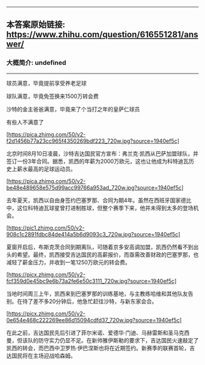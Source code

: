 ----------------------------------------
## 本答案原始链接: https://www.zhihu.com/question/616551281/answer/
### 大概简介: undefined
----------------------------------------
球员满意，毕竟提前享受养老足球

球队满意，毕竟免签换来1500万转会费

沙特的金主爸爸满意，毕竟来了个当打之年的皇萨仁球员

有些人不满意了

[https://pica.zhimg.com/50/v2-f2d1456b77a23cc965f4350269bdf223_720w.jpg?source=1940ef5c]



北京时间8月10日凌晨，沙特吉达国民官方宣布：弗兰克·凯西从巴萨加盟球队，并签订一份3年合同。据悉，凯西的年薪为2000万欧元，这也让他成为科特迪瓦历史上薪水最高的足球运动员。





[https://pica.zhimg.com/50/v2-be48e489658e575d99acc99766a953ad_720w.jpg?source=1940ef5c]





去年夏天，凯西以自由身签约巴塞罗那、合同为期4年。虽然在西班牙国家德比中，这位科特迪瓦球星曾打进制胜球，但整个赛季下来，他并未得到太多的登场机会。





[https://pic1.zhimg.com/50/v2-908c1c2891fdbc84de414a5b6d9093c3_720w.jpg?source=1940ef5c]





夏窗开启后，布斯克茨合同到期离队，可随着京多安高调加盟，凯西仍然看不到出头的希望。最终，凯西接受吉达国民的高薪报价，而亟需改善财政的巴塞罗那，也减轻了薪金压力，并收到一笔1250万欧元的转会费。





[https://picx.zhimg.com/50/v2-fcf359d0e45bc9e6b73a2fe6e50c3111_720w.jpg?source=1940ef5c]


当地时间周三上午，凯西来到巴塞罗那的训练基地，与主教练哈维和其他队友告别。在待了差不多20分钟后，他急忙赶往沙特，与新东家会合。





[https://picx.zhimg.com/50/v2-0e654e468c222269ee86d15094cdfd37_720w.jpg?source=1940ef5c]


在此之前，吉达国民先后引进了菲尔米诺、爱德华·门迪、马赫雷斯和圣马克西曼，但该队的防守实力仍显不足。在新帅雅伊斯勒的要求下，吉达国民火速敲定了凯西的转会，而巴西中卫罗热·伊巴涅斯也将在近期签约。新赛季的联赛首轮，吉达国民将在主场迎战哈森姆。